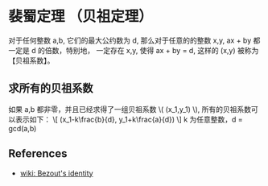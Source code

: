 # 裴蜀定理 （贝祖定理）

对于任何整数 a,b, 它们的最大公约数为 d, 那么对于任意的的整数 x,y, ax + by 都一定是 d 的倍数，特别地， 一定存在 x,y, 使得 ax + by = d, 这样的 (x,y) 被称为【贝祖系数】。

## 求所有的贝祖系数

如果 a,b 都非零，并且已经求得了一组贝祖系数 \\( (x_1,y_1) \\), 所有的贝祖系数可以表示如下：
\\[ (x_1-k\frac{b}{d}, y_1+k\frac{a}{d}) \\]
k 为任意整数，d = gcd(a,b)

## References

* [wiki: Bezout's identity](https://en.wikipedia.org/wiki/B%C3%A9zout%27s_identity)
